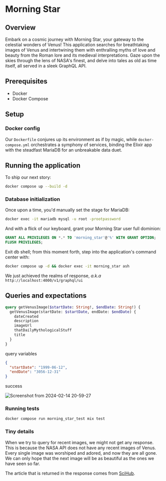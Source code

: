 # Morning Star

## Overview

Embark on a cosmic journey with Morning Star, your gateway to the celestial wonders of Venus! This application searches for breathtaking images of Venus and intertwining them with enthralling myths of love and beauty from the Roman lore and its medieval interpretations. Gaze upon the skies through the lens of NASA's finest, and delve into tales as old as time itself, all served in a sleek GraphQL API.

## Prerequisites

- Docker
- Docker Compose

## Setup

### Docker config

Our `Dockerfile` conjures up its environment as if by magic, while `docker-compose.yml` orchestrates a symphony of services, binding the Elixir app with the steadfast MariaDB for an unbreakable data duet.

## Running the application

To ship our next story:

```bash
docker compose up --build -d
```

### Database initialization

Once upon a time, you'd manually set the stage for MariaDB:

```bash
docker exec -it mariadb mysql -u root -prootpassword
```

And with a flick of our keyboard, grant your Morning Star user full dominion:

```sql
GRANT ALL PRIVILEGES ON *.* TO 'morning_star'@'%' WITH GRANT OPTION;
FLUSH PRIVILEGES;
```

Exit db shell; from this moment forth, step into the application's command center with:

```bash
docker compose up -d && docker exec -it morning_star ash
```

We just achieved the realms of response, _a.k.a_
`http://localhost:4000/v1/graphql/ui`

## Queries and expectations

```graphql
query getVenusImage($startDate: String!, $endDate: String!) {
  getVenusImage(startDate: $startDate, endDate: $endDate) {
    dateCreated
    description
    imageUrl
    thatDailyMythologicalStuff
    title
  }
}
```

query variables

```json
{
  "startDate": "1999-06-12",
  "endDate": "3056-12-31"
}
```

success

![Screenshot from 2024-02-14 20-59-27](https://github.com/debora-be/morning-star/assets/72231462/996d0b37-7666-45a4-8fe2-402c34db5cb1)

### Running tests

```bash
docker compose run morning_star_test mix test
```

### Tiny details

When we try to query for recent images, we might not get any response. This is because the NASA API does not have any recent images of Venus. Every single image was worshiped and adored, and now they are all gone. We can only hope that the next image will be as beautiful as the ones we have seen so far.

The article that is returned in the response comes from [SciHub](https://sci-hub.wf/10.2307/27707955).
